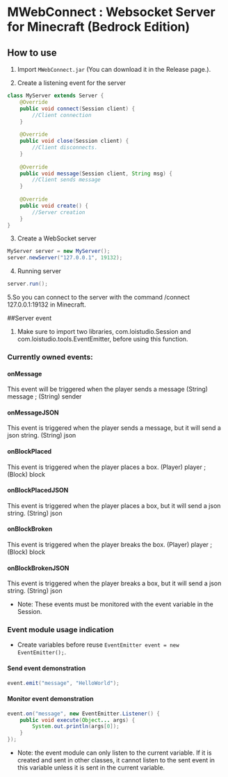 # MWebConnect : Websocket Server for Minecraft (Bedrock Edition)

## How to use
1. Import `MWebConnect.jar` (You can download it in the Release page.).

2. Create a listening event for the server
```java
class MyServer extends Server {
    @Override
    public void connect(Session client) {
        //Client connection
    }
    
    @Override
    public void close(Session client) {
        //Client disconnects.
    }
    
    @Override
    public void message(Session client, String msg) {
        //Client sends message
    }
    
    @Override
    public void create() {
        //Server creation
    }
}
```

3. Create a WebSocket server
```java
MyServer server = new MyServer();
server.newServer("127.0.0.1", 19132);
```

4. Running server
```java
server.run();
```

5.So you can connect to the server with the command /connect 127.0.0.1:19132 in Minecraft.

##Server event
1. Make sure to import two libraries, com.loistudio.Session and com.loistudio.tools.EventEmitter, before using this function.

### Currently owned events:
#### onMessage
This event will be triggered when the player sends a message
(String) message ; (String) sender
#### onMessageJSON
This event is triggered when the player sends a message, but it will send a json string.
(String) json
#### onBlockPlaced
This event is triggered when the player places a box.
(Player) player ; (Block) block
#### onBlockPlacedJSON
This event is triggered when the player places a box, but it will send a json string.
(String) json
#### onBlockBroken
This event is triggered when the player breaks the box.
(Player) player ; (Block) block
#### onBlockBrokenJSON
This event is triggered when the player breaks a box, but it will send a json string.
(String) json
 - Note: These events must be monitored with the event variable in the Session.

### Event module usage indication
- Create variables before reuse `EventEmitter event = new EventEmitter();`.
#### Send event demonstration
```java
event.emit("message", "HelloWorld");
```
#### Monitor event demonstration
```java
event.on("message", new EventEmitter.Listener() {
    public void execute(Object... args) {
        System.out.println(args[0]);
    }
});
```
 - Note: the event module can only listen to the current variable. If it is created and sent in other classes, it cannot listen to the sent event in this variable unless it is sent in the current variable.